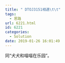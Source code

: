```yaml
---
title: " DTOJ3151相遇\t\t"
tags:
  - 思路
url: 6221.html
id: 6221
categories:
  - Solution
date: 2019-01-26 16:01:49
---
```


同“犬犬和喵喵在乐园”。